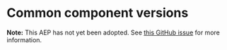 # Common component versions

**Note:** This AEP has not yet been adopted. See
[this GitHub issue](https://github.com/aep-dev/aep.dev/issues/53) for more
information.
